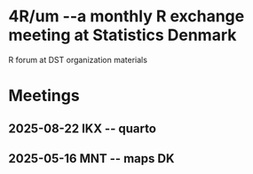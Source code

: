 # 4R/um --a monthly R exchange meeting at Statistics Denmark

R forum at DST organization materials 

# Meetings

## 2025-08-22 IKX -- quarto

## 2025-05-16 MNT -- maps DK
